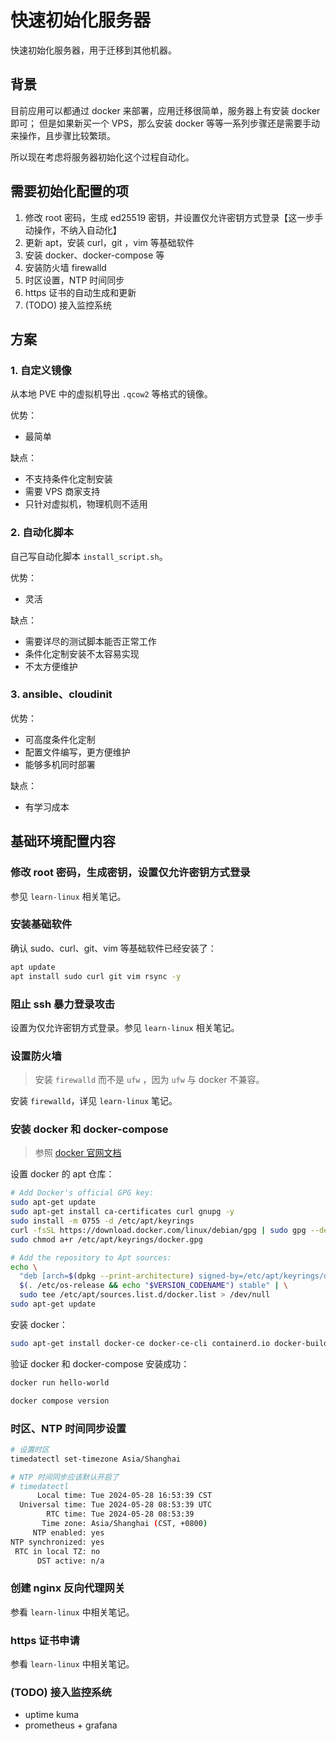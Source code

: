 # 快速初始化服务器

快速初始化服务器，用于迁移到其他机器。

## 背景

目前应用可以都通过 docker 来部署，应用迁移很简单，服务器上有安装 docker 即可；
但是如果新买一个 VPS，那么安装 docker 等等一系列步骤还是需要手动来操作，且步骤比较繁琐。

所以现在考虑将服务器初始化这个过程自动化。

## 需要初始化配置的项

1. 修改 root 密码，生成 ed25519 密钥，并设置仅允许密钥方式登录【这一步手动操作，不纳入自动化】
2. 更新 apt，安装 curl，git ，vim 等基础软件
3. 安装 docker、docker-compose 等
4. 安装防火墙 firewalld
5. 时区设置，NTP 时间同步
6. https 证书的自动生成和更新
7. (TODO) 接入监控系统

## 方案

### 1. 自定义镜像

从本地 PVE 中的虚拟机导出 `.qcow2` 等格式的镜像。

优势：

- 最简单

缺点：

- 不支持条件化定制安装
- 需要 VPS 商家支持
- 只针对虚拟机，物理机则不适用

### 2. 自动化脚本

自己写自动化脚本 `install_script.sh`。

优势：

- 灵活

缺点：

- 需要详尽的测试脚本能否正常工作
- 条件化定制安装不太容易实现
- 不太方便维护

### 3. ansible、cloudinit

优势：

- 可高度条件化定制
- 配置文件编写，更方便维护
- 能够多机同时部署

缺点：

- 有学习成本

## 基础环境配置内容

### 修改 root 密码，生成密钥，设置仅允许密钥方式登录

参见 `learn-linux` 相关笔记。

### 安装基础软件

确认 sudo、curl、git、vim 等基础软件已经安装了：

```sh
apt update
apt install sudo curl git vim rsync -y
```

### 阻止 ssh 暴力登录攻击

设置为仅允许密钥方式登录。参见 `learn-linux` 相关笔记。

### 设置防火墙

> 安装 `firewalld` 而不是 `ufw` ，因为 `ufw` 与 docker 不兼容。

安装 `firewalld`，详见 `learn-linux` 笔记。

### 安装 docker 和 docker-compose

> 参照 [docker 官网文档](https://docs.docker.com/engine/install/debian/#install-using-the-repository)

设置 docker 的 apt 仓库：

```sh
# Add Docker's official GPG key:
sudo apt-get update
sudo apt-get install ca-certificates curl gnupg -y
sudo install -m 0755 -d /etc/apt/keyrings
curl -fsSL https://download.docker.com/linux/debian/gpg | sudo gpg --dearmor -o /etc/apt/keyrings/docker.gpg
sudo chmod a+r /etc/apt/keyrings/docker.gpg

# Add the repository to Apt sources:
echo \
  "deb [arch=$(dpkg --print-architecture) signed-by=/etc/apt/keyrings/docker.gpg] https://download.docker.com/linux/debian \
  $(. /etc/os-release && echo "$VERSION_CODENAME") stable" | \
  sudo tee /etc/apt/sources.list.d/docker.list > /dev/null
sudo apt-get update
```

安装 docker：

```sh
sudo apt-get install docker-ce docker-ce-cli containerd.io docker-buildx-plugin docker-compose-plugin -y
```

验证 docker 和 docker-compose 安装成功：

```sh
docker run hello-world

docker compose version
```

### 时区、NTP 时间同步设置

```sh
# 设置时区
timedatectl set-timezone Asia/Shanghai

# NTP 时间同步应该默认开启了
# timedatectl
      Local time: Tue 2024-05-28 16:53:39 CST
  Universal time: Tue 2024-05-28 08:53:39 UTC
        RTC time: Tue 2024-05-28 08:53:39
       Time zone: Asia/Shanghai (CST, +0800)
     NTP enabled: yes
NTP synchronized: yes
 RTC in local TZ: no
      DST active: n/a
```

### 创建 nginx 反向代理网关

参看 `learn-linux` 中相关笔记。

### https 证书申请

参看 `learn-linux` 中相关笔记。

### (TODO) 接入监控系统

- uptime kuma
- prometheus + grafana
